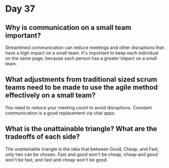 # Day 37

## Why is communication on a small team important?
Streamlined communication can reduce meetings and other disruptions that have a high impact on a small team. It's important to keep each individual on the same page, because each person has a greater impact on a small team.

## What adjustments from traditional sized scrum teams need to be made to use the agile method effectively on a small team?
You need to reduce your meeting count to avoid disruptions. Constant communication is a good replacement via chat apps.

## What is the unattainable triangle? What are the tradeoffs of each side?
The unattainable triangle is the idea that between Good, Cheap, and Fast, only two can be chosen. Fast and good won't be cheap, cheap and good won't be fast, and fast and cheap won't be good.